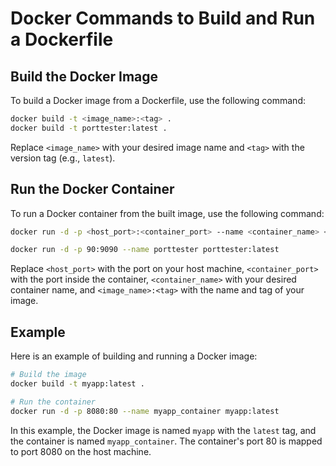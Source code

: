 # Docker Commands to Build and Run a Dockerfile

## Build the Docker Image
To build a Docker image from a Dockerfile, use the following command:
```sh
docker build -t <image_name>:<tag> .
docker build -t porttester:latest .

```
Replace `<image_name>` with your desired image name and `<tag>` with the version tag (e.g., `latest`).

## Run the Docker Container
To run a Docker container from the built image, use the following command:
```sh
docker run -d -p <host_port>:<container_port> --name <container_name> <image_name>:<tag>

docker run -d -p 90:9090 --name porttester porttester:latest
```
Replace `<host_port>` with the port on your host machine, `<container_port>` with the port inside the container, `<container_name>` with your desired container name, and `<image_name>:<tag>` with the name and tag of your image.

## Example
Here is an example of building and running a Docker image:
```sh
# Build the image
docker build -t myapp:latest .

# Run the container
docker run -d -p 8080:80 --name myapp_container myapp:latest
```
In this example, the Docker image is named `myapp` with the `latest` tag, and the container is named `myapp_container`. The container's port 80 is mapped to port 8080 on the host machine.